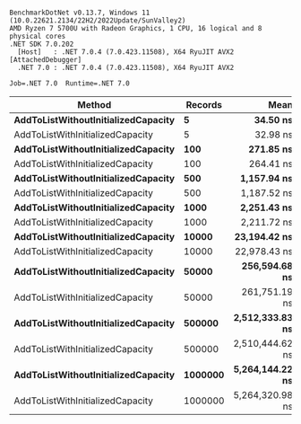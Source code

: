 ```

BenchmarkDotNet v0.13.7, Windows 11 (10.0.22621.2134/22H2/2022Update/SunValley2)
AMD Ryzen 7 5700U with Radeon Graphics, 1 CPU, 16 logical and 8 physical cores
.NET SDK 7.0.202
  [Host]   : .NET 7.0.4 (7.0.423.11508), X64 RyuJIT AVX2 [AttachedDebugger]
  .NET 7.0 : .NET 7.0.4 (7.0.423.11508), X64 RyuJIT AVX2

Job=.NET 7.0  Runtime=.NET 7.0  

```
|                              Method | Records |            Mean |         Error |        StdDev |          Median |
|------------------------------------ |-------- |----------------:|--------------:|--------------:|----------------:|
| **AddToListWithoutInitializedCapacity** |       **5** |        **34.50 ns** |      **0.694 ns** |      **0.949 ns** |        **34.55 ns** |
|    AddToListWithInitializedCapacity |       5 |        32.98 ns |      0.690 ns |      1.945 ns |        32.43 ns |
| **AddToListWithoutInitializedCapacity** |     **100** |       **271.85 ns** |      **3.467 ns** |      **2.895 ns** |       **270.49 ns** |
|    AddToListWithInitializedCapacity |     100 |       264.41 ns |      4.371 ns |      3.650 ns |       263.70 ns |
| **AddToListWithoutInitializedCapacity** |     **500** |     **1,157.94 ns** |      **9.633 ns** |      **8.044 ns** |     **1,156.64 ns** |
|    AddToListWithInitializedCapacity |     500 |     1,187.52 ns |     18.783 ns |     16.651 ns |     1,191.85 ns |
| **AddToListWithoutInitializedCapacity** |    **1000** |     **2,251.43 ns** |     **41.854 ns** |     **37.103 ns** |     **2,244.11 ns** |
|    AddToListWithInitializedCapacity |    1000 |     2,211.72 ns |     10.837 ns |      9.049 ns |     2,209.38 ns |
| **AddToListWithoutInitializedCapacity** |   **10000** |    **23,194.42 ns** |    **460.437 ns** |    **806.419 ns** |    **22,766.70 ns** |
|    AddToListWithInitializedCapacity |   10000 |    22,978.43 ns |    405.286 ns |    379.104 ns |    22,897.98 ns |
| **AddToListWithoutInitializedCapacity** |   **50000** |   **256,594.68 ns** |  **1,174.261 ns** |  **1,098.404 ns** |   **256,980.71 ns** |
|    AddToListWithInitializedCapacity |   50000 |   261,751.19 ns |  5,069.581 ns |  6,767.745 ns |   259,155.47 ns |
| **AddToListWithoutInitializedCapacity** |  **500000** | **2,512,333.83 ns** |  **6,755.415 ns** |  **5,641.078 ns** | **2,513,889.06 ns** |
|    AddToListWithInitializedCapacity |  500000 | 2,510,444.62 ns | 28,210.739 ns | 23,557.245 ns | 2,502,859.77 ns |
| **AddToListWithoutInitializedCapacity** | **1000000** | **5,264,144.22 ns** | **73,913.290 ns** | **69,138.537 ns** | **5,259,989.84 ns** |
|    AddToListWithInitializedCapacity | 1000000 | 5,264,320.98 ns | 86,617.878 ns | 76,784.493 ns | 5,257,204.30 ns |
